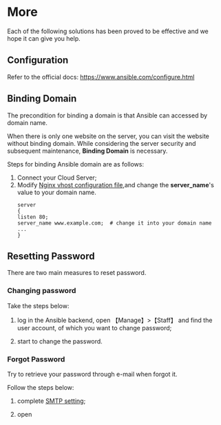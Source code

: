 # More

Each of the following solutions has been proved to be effective and we hope it can give you help.

## Configuration 

Refer to the official docs: https://www.ansible.com/configure.html

## Binding Domain

The precondition for binding a domain is that Ansible can accessed by domain name.

When there is only one website on the server, you can visit the website without binding domain. While considering the server security and subsequent maintenance, **Binding Domain** is necessary.

Steps for binding Ansible domain are as follows:

1. Connect your Cloud Server;
2. Modify [Nginx vhost configuration file](/stack-components.md#nginx),and change the **server_name**'s value to your domain name.
   ```text
   server
   {
   listen 80;
   server_name www.example.com;  # change it into your domain name
   ...
   }
   ```
## Resetting Password

There are two main measures to reset password.

### Changing password

Take the steps below:

1. log in the Ansible backend, open 【Manage】>【Staff】 and find the user account, of which you want to change password;

2. start to change the password.

### Forgot Password

Try to retrieve your password through e-mail when forgot it.

Follow the steps below:

1. complete [SMTP setting](/solution-smtp.md);

2. open
